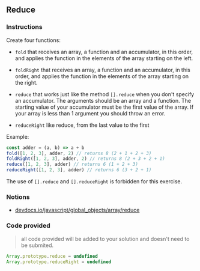 ## Reduce

### Instructions

Create four functions:

- `fold` that receives an array, a function and an accumulator, in this order,
  and applies the function in the elements of the array starting on the left.

- `foldRight` that receives an array, a function and an accumulator, in this order,
  and applies the function in the elements of the array starting on the right.

- `reduce` that works just like the method `[].reduce` when you don't
  specify an accumulator.
  The arguments should be an array and a function.
  The starting value of your accumulator must be the first value of the array.
  If your array is less than 1 argument you should throw an error.

- `reduceRight` like reduce, from the last value to the first

Example:

```js
const adder = (a, b) => a + b
fold([1, 2, 3], adder, 2) // returns 8 (2 + 1 + 2 + 3)
foldRight([1, 2, 3], adder, 2) // returns 8 (2 + 3 + 2 + 1)
reduce([1, 2, 3], adder) // returns 6 (1 + 2 + 3)
reduceRight([1, 2, 3], adder) // returns 6 (3 + 2 + 1)
```

The use of `[].reduce` and `[].reduceRight` is forbidden for this exercise.

### Notions

- [devdocs.io/javascript/global_objects/array/reduce](https://devdocs.io/javascript/global_objects/array/reduce)

### Code provided

> all code provided will be added to your solution and doesn't need to be submited.

```js
Array.prototype.reduce = undefined
Array.prototype.reduceRight = undefined
```
